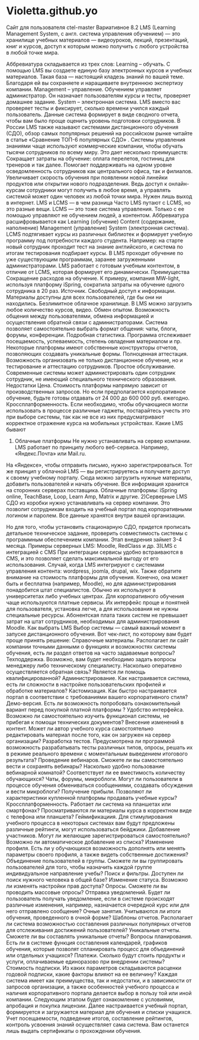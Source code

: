 # Violetta.github.yo
Сайт для пользователя ctel-master
Вариативное 8.2
LMS (Learning Management System, с англ. система управления обучением) — это хранилище учебных материалов — видеоуроков, лекций, презентаций, книг и курсов, доступ к которым можно получить с любого устройства в любой точке мира.

Аббревиатура складывается из трех слов:
Learning – обучать. С помощью LMS вы создаете единую базу электронных курсов и учебных материалов. Такая база — настоящий кладезь знаний по вашей теме. Благодаря ей вы сохраняете и наращиваете внутреннюю экспертизу компании.
Management – управление. Обучением управляет администратор. Он назначает пользователям курсы и тесты, проверяет домашнее задание.
System – электронная система. LMS вместо вас проверяет тесты и фиксирует, сколько времени учился каждый пользователь. Данные система формирует в виде сводного отчета, чтобы вам было проще оценить уровень подготовки сотрудников.
В России LMS также называют системами дистанционного обучения (СДО), обзор самых популярных решений на российском рынке читайте в статье «Сравнение ТОП-6 популярных СДО» .
Системы управления знаниями чаще используют коммерческие компании, чтобы обучать тысячи сотрудников по всему миру. Это дает несколько преимуществ:
Сокращает затраты на обучение: оплата перелетов, гостиниц для тренеров и так далее.
Помогает поддерживать на одном уровне осведомленность сотрудников как центрального офиса, так и филиалов.
Увеличивает скорость обучения при появлении новой линейки продуктов или открытии нового подразделения. Ведь доступ к онлайн-курсам сотрудники могут получить в любое время, а управлять системой может один человек из любой точки мира. Нужен лишь выход в интернет.
LMS и LCMS — в чем разница
Часто LMS путают с LСMS, но это разные вещи. LCMS — это тоже система управления. Только с ее помощью управляют не обучением людей,  а контентом. Аббревиатура расшифровывается как Learning (обучение) Content (содержание, наполнение) Management (управление) System (электронная система).
LCMS подтягивает курсы из различных библиотек и формирует учебную программу под потребности каждого студента. Например: на старте новый сотрудник проходит тест на знание английского, и система по итогам тестирования подбирает курсы.
В LMS проходит обучение по уже существующим программам, заранее загруженными администраторами. LMS работает с готовым учебным контентом, в отличие от LCMS, которая формирует его динамически.
Преимущества
Cокращение расходов на обучение. К примеру, компания MW-light, используя платформу iSpring, сократила затраты на обучение одного сотрудника в 20 раз. Источник.
Свободный доступ к информации. Материалы доступны для всех пользователей, где бы они ни находились.
Безлимитное облачное хранилище. В LMS можно загрузить любое количество курсов, видео.
Обмен опытом. Возможность общения между пользователями, обмена информацией и осуществления обратной связи с администраторами. Система позволяет самостоятельно выбрать формат общения: чаты, блоги, форумы, конференции.
Подробная статистика. Программа отслеживает посещаемость, успеваемость, степень овладения материалом и пр. Некоторые платформы имеют собственные конструкторы отчетов, позволяющих создавать уникальные формы.
Полноценная аттестация. Возможность организовать не только дистанционное обучение, но и тестирование и аттестацию сотрудников.
Простое обслуживание.  Современные системы может администрировать один сотрудник сотрудник, не имеющий специального технического образования.
Недостатки
Цена. Стоимость платформы напрямую зависит от производственных запросов. Но если предполагается корпоративное обучение, будьте готовы отдавать от 24 000 до 600 000 руб. ежегодно.
Кроссплатформенность. Если необходимо, чтобы обучающиеся могли использовать в процессе различные гаджеты, постарайтесь учесть это при выборе системы, так как не все из них предусматривают корректное отражение курса на мобильных устройствах.
Какие LMS бывают
1) Облачные платформы
Не нужно устанавливать на сервер компании. LMS работает по принципу любого веб-сервиса. Например, «Яндекс.Почта» или Mail.ru.

На «Яндексе», чтобы отправить письмо, нужно зарегистрироваться. Тот же принцип у облачной LMS — вы регистрируетесь и получаете доступ к своему учебному порталу. Сюда можно загрузить нужные материалы, добавить пользователей и начать обучение. Вся информация хранится на сторонних серверах поставщика.
Облачные платформы: iSpring online, TeachBase, Loop, Learn Amp, Matrix и другие.
2)Серверные LMS
СДО из коробки нужно устанавливать на сервер компании. Это позволит сотрудникам входить на учебный портал под корпоративными логином и паролем. Все данные хранятся внутри вашей организации.

Но для того, чтобы установить стационарную СДО, придется прописать детальное техническое задание, проверить совместимость системы с программным обеспечением компании. Этап внедрения займет 3-4 месяца.
Примеры серверных LMS: Moodle, RedClass и др.
3)LMS c интеграцией с CMS
При интеграции сервисы удобно встраиваются в CMS, и это позволяет сделать максимальной выгоду от его использования. Случай, когда LMS интегрируют с системами управления контента: wordpress, joomla, drupal, wix.
Также обратите внимание на стоимость платформы для обучения. Конечно, она может быть и бесплатна (например, Moodle), но для администрирования понадобится штат специалистов. Обычно их используют в университетах либо учебных центрах. Для корпоративного обучения чаще используются платные сервисы. Их интерфейс проще и понятней для пользователя, установка легче, а для использования не нужны специальные ресурсы. Абонентская плата таких систем не превышает затрат на штат сотрудников, необходимых для администрирования Moodle.
Как выбрать LMS
Выбор системы — самый важный момент в запуске дистанционного обучения. Вот чек-лист, по которому вам будет проще принять решение:
Справочные материалы. Располагает ли сайт компании точными данными о функциях и возможностях системы обучения, есть ли раздел ответов на часто задаваемые вопросы?
Техподдержка. Возможно, вам будет необходимо задать вопросы менеджеру либо техническому специалисту. Насколько оперативно осуществляется обратная связь? Является ли помощь квалифицированной?
Администрирование. Как настраивается система, есть ли сложности в настройке пользовательских профилей  и обработке материалов?
Кастомизация. Как быстро настраивается портал в соответствии с требованиями вашего корпоративного стиля?
Демо-версия. Есть ли возможность попробовать ознакомительный вариант перед покупкой платной платформы ?
Удобство интерфейса. Возможно ли самостоятельно изучить функционал системы, не прибегая к помощи технических документов?
Внесение изменений в контент. Может ли автор учебного курса самостоятельно редактировать материал после того, как он загружен на сервер организации?
Разработка тестов. Предусмотрена ли программой возможность разрабатывать тесты различных типов, опросы, решать их в режиме реального времени с моментальным выведением итогового результата?
Проведение вебинаров. Сможете ли вы самостоятельно вести и сохранять вебинары? Насколько удобно пользование вебинарной комнатой? Соответствует ли ее вместимость количеству обучающихся?
Чаты, форумы, микроблоги. Могут ли пользователи в процессе обучения обмениваться сообщениями, создавать обсуждения и вести микроблоги?
Получение прибыли. Позволяют ли характеристики купленной платформы продавать учебные курсы?
Кроссплатформенность. Работает ли система на планшетах или смартфонах? Просматриваются ли материалы  курса в корректном виде с телефона или планшета?
Геймификациия. Для стимулирования учебного процесса в некоторых системах вам будут предложены различные рейтинги, могут использоваться бейджики.
Добавление участников. Могут ли желающие зарегистрироваться самостоятельно? Возможно ли автоматическое добавление из списка?
Изменение профиля. Есть ли у обучающихся возможность дополнять или менять параметры своего профиля, а также видеть собственные достижения?
Объединение пользователей в группы. Сможете ли вы группировать пользователей для того, чтобы назначить каждой группе индивидуальное направление учебы?
Поиск и фильтры. Доступен ли поиск нужного человека в общей базе?
Изменение статуса. Возможно ли изменять настройки прав доступа?
Опросы. Сможете ли вы проводить массовые опросы?
Отправка уведомлений. Будет ли пользователь получать уведомление, если в системе происходят различные изменения, например, назначается очередной курс или для него отправлено сообщение?
Очные занятия. Учитываются ли итоги обучения, проведенного в очной форме?
Шаблоны отчетов. Располагает ли система возможностью составления различных популярных отчетов для отслеживания достижений пользователей?
Уникальные отчеты. Сможете ли вы составлять уникальные отчеты?
Вопросы планирования. Есть ли в системе функция составления календарей, графиков обучения, которые позволят спланировать процесс для объединений или отдельных учащихся?
Платежи. Сколько будут стоить продукты и услуги, оплачиваемые единоразово при внедрении системы?
Стоимость подписки. Из каких параметров складываются расценки годовой подписки, какие факторы влияют на ее величину?
Каждая система имеет как преимущества, так и недостатки, и в зависимости от запросов организации, а также особенностей учебного процесса и наличия корпоративного портала делается выбор в пользу той или иной компании. Следующим этапом будет ознакомление с условиями, апробация и покупка лицензии. Далее настраивается учебный портал, формируется и загружается материал для обучения и списки учащихся. Учет посещаемости, подведение итогов, составление рейтингов, контроль усвоения знаний осуществляет сама система. Вам останется лишь выдать сертификаты о прохождении обучения.
